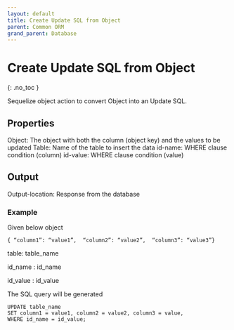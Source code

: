 ```yaml
---
layout: default
title: Create Update SQL from Object
parent: Common ORM
grand_parent: Database
---
```


# Create Update SQL from Object
{: .no_toc }

Sequelize object action to convert Object into an Update SQL.

## Properties
Object: The object with both the column (object key) and the values to be updated
Table: Name of the table to insert the data
id-name: WHERE clause condition (column)
id-value: WHERE clause condition  (value)

## Output
Output-location: Response from the database

### Example
Given below object
```
{ “column1”: “value1”,  “column2”: “value2”,  “column3”: “value3”}
```

table: table_name

id_name : id_name

id_value : id_value

The SQL query will be generated
```
UPDATE table_name
SET column1 = value1, column2 = value2, column3 = value,
WHERE id_name = id_value;
```
